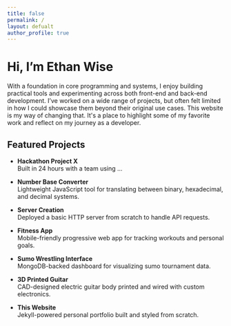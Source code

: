 ```yaml
---
title: false 
permalink: /
layout: defualt
author_profile: true
---
```


# Hi, I’m Ethan Wise

With a foundation in core programming and systems, I enjoy building practical tools and experimenting across both front-end and back-end development. I’ve worked on a wide range of projects, but often felt limited in how I could showcase them beyond their original use cases. This website is my way of changing that. It's a place to highlight some of my favorite work and reflect on my journey as a developer.

## Featured Projects

- **Hackathon Project X**  
  Built in 24 hours with a team using ...

- **Number Base Converter**  
  Lightweight JavaScript tool for translating between binary, hexadecimal, and decimal systems.

- **Server Creation**  
  Deployed a basic HTTP server from scratch to handle API requests.

- **Fitness App**  
  Mobile-friendly progressive web app for tracking workouts and personal goals.

- **Sumo Wrestling Interface**  
  MongoDB-backed dashboard for visualizing sumo tournament data.

- **3D Printed Guitar**  
  CAD-designed electric guitar body printed and wired with custom electronics.

- **This Website**  
  Jekyll-powered personal portfolio built and styled from scratch.
